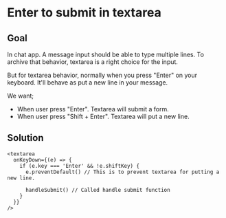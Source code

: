 # Enter to submit in textarea

## Goal

In chat app. A message input should be able to type multiple lines. To archive that behavior, textarea is a right choice for the input.

But for textarea behavior, normally when you press "Enter" on your keyboard. It'll behave as put a new line in your message.

We want;

- When user press "Enter". Textarea will submit a form.
- When user press "Shift + Enter". Textarea will put a new line.

## Solution

```tsx
<textarea
  onKeyDown={(e) => {
    if (e.key === 'Enter' && !e.shiftKey) {
      e.preventDefault() // This is to prevent textarea for putting a new line.

      handleSubmit() // Called handle submit function
    }
  }}
/>
```
